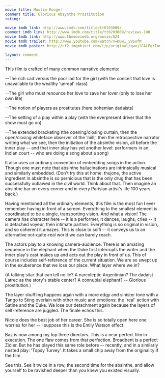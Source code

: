 ```yaml
---
movie title: Moulin Rouge!
comment title: Glorious Absynthe Prostitution
rating: 

movie imdb link: http://www.imdb.com/title/tt0203009/
comment imdb link: http://www.imdb.com/title/tt0203009/reviews-180
movie tmdb link: http://www.themoviedb.org/movie/824
movie tmdb trailer: http://www.youtube.com/watch?v=DDw1_yV6ufM
movie tmdb poster: http://cf2.imgobject.com/t/p/original/qwvjlGALFqXInnF1SLTGoQYgekt.jpg

layout: comment
---
```


This film is crafted of many common narrative elements:

--The rich cad versus the poor lad for the girl (with the conceit that love is unavailable to the wealthy 'unreal' class)

--The girl who must renounce her love to save her lover (only to lose her own life)

--The notion of players as prostitutes (here bohemian dadaists)

--The setting of a play within a play (with the everpresent driver that the show must go on)

--The extended bracketing (the opening/closing curtain, then the open/closing whiteface observer of the 'mill,' then the retrospective narrator writing what we see, then the initiation of the absinthe vision, all before the inner play -- and that inner play has yet another level: performers in an Indian court -- who are doing a song about a song)

It also uses an ordinary convention of embedding songs in the action. Though one must note that absinthe hallucinations are intrinsically musical and similarly embedded. (Don't try this at home: thujone, the active ingredient in absinthe is so pernicious that is the only drug that has been successfully outlawed in the civil world. Think about that. Then imagine an absinthe bar on every corner and in every Parisian artist's life 100 years back.)

Having mentioned all the ordinary elements, this film is the most fun I ever remember having in front of a screen. Everything to the smallest element is coordinated to be a single, transporting vision. And what a vision! The camera has character here -- it is a performer, it dances, laughs, cries -- it is detached voyeur, then intimate partner. Everything is so original in vision, and so coherent it amazes. This is close to scifi -- it conveys us to an alternative not-quite-real world we can barely reach.

The actors play to a knowing camera-audience. There is an amazing sequence in the elephant when the Duke first interrupts the writer and the inner play's cast makes up and acts out the play in front of us. This of course includes self-reference of the current situation. We are so swept up in the exuberance that we lose our place. What layer where we in?

(A talking sitar that can tell no lie? A narcoleptic Argentinian? The dadaist Latrec as the story's stable center? A connubial elephant? -- Glorious prostitution.)

The layer shuffling happens again with a more edgy and sinister tone with a Tango to Sting overlain with other music and emotions: the 'real' action with Satine and the Duke. We lose our detachment again because the layers of self-reference are juggled. The finale echos this.

Nicole does the best job of her career. She is so totally open here one worries for her -- I suppose this is the Emily Watson effect.

Baz is now among my top three directors. This is a near perfect film in execution. The one flaw comes from that perfection. Broadbent is a perfect Zidler. But he has played this same role before -- recently, and in a similarly nested play: 'Topsy Turvey'. It takes a small chip away from the originality if the film.

See this. See it twice in a row, the second time for the absinthe, and allow yourself to be ravished deeper than you knew you existed visually.